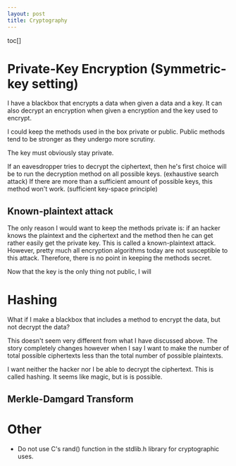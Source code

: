 ```yaml
---
layout: post
title: Cryptography
---
```

toc[]
# Private-Key Encryption (Symmetric-key setting)
I have a blackbox that encrypts a data when given a data and a key. It can also decrypt an encryption when given a encryption and the key used to encrypt.

I could keep the methods used in the box private or public. Public methods tend to be stronger as they undergo more scrutiny.

The key must obviously stay private.

If an eavesdropper tries to decrypt the ciphertext, then he's first choice will be to  run the decryption method on all possible keys. (exhaustive search attack) If there are more than a sufficient amount of possible keys, this method won't work. (sufficient key-space principle)

## Known-plaintext attack
The only reason I would want to keep the methods private is: if an hacker knows the plaintext and the ciphertext and the method then he can get rather easily get the private key. This is called a known-plaintext attack. However, pretty much all encryption algorithms today are not susceptible to this attack. Therefore, there is no point in keeping the methods secret.

Now that the key is the only thing not public, I will

# Hashing
What if I make a blackbox that includes a method to encrypt the data, but not decrypt the data?

This doesn't seem very different from what I have discussed above. The story completely changes however when I say I want to make the number of total possible ciphertexts less than the total number of possible plaintexts.

I want neither the hacker nor I be able to decrypt the ciphertext. This is called hashing. It seems like magic, but is is possible.

## Merkle-Damgard Transform

# Other
* Do not use C's rand() function in the stdlib.h library for cryptographic uses.
<!--stackedit_data:
eyJoaXN0b3J5IjpbLTE3MjgxMDgxNjIsNDk4NjcxMDY0LDE5MD
gxOTYzNDgsMTA3NjE1MTg4MSw2NzExNTYzODEsLTEwNzcwMTA1
MjksLTE4NzI5NDI5NjEsLTE2MTc3ODg0OTAsLTEwMDc2MTI4MT
MsMTc2NzkxMDExNSwxMzM0NDc2MjIxLC0yMDEzNjAzODkyLDUz
Njk5ODM4NF19
-->